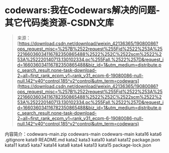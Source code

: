 <!--yml
category: codewars
date: 2022-08-13 11:27:06
-->

# codewars:我在Codewars解决的问题-其它代码类资源-CSDN文库

> 来源：[https://download.csdn.net/download/weixin_42136365/19080086?ops_request_misc=%257B%2522request%255Fid%2522%253A%2522166036034116782350865488%2522%252C%2522scm%2522%253A%252220140713.130102334.pc%255Fall.%2522%257D&request_id=166036034116782350865488&biz_id=1&utm_medium=distribute.pc_search_result.none-task-download-2~all~first_rank_ecpm_v1~rank_v31_ecpm-6-19080086-null-null.142^v40^control,185^v2^control&utm_term=codewars](https://download.csdn.net/download/weixin_42136365/19080086?ops_request_misc=%257B%2522request%255Fid%2522%253A%2522166036034116782350865488%2522%252C%2522scm%2522%253A%252220140713.130102334.pc%255Fall.%2522%257D&request_id=166036034116782350865488&biz_id=1&utm_medium=distribute.pc_search_result.none-task-download-2~all~first_rank_ecpm_v1~rank_v31_ecpm-6-19080086-null-null.142^v40^control,185^v2^control&utm_term=codewars)

内容简介：codewars-main.zip codewars-main codewars-main kata16 kata6 .gitignore kata9 README.md kata2 kata3 kata10 kata1 kata12 package.json kata11 kata5 kata7 kata14 kata8 kata4 kata13 kata15 package-lock.json